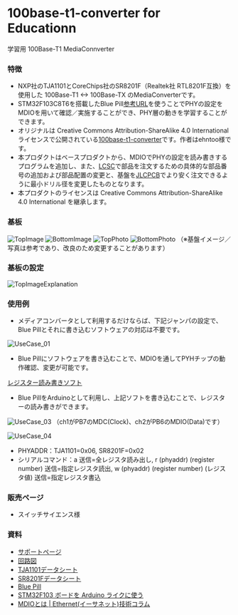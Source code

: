 # 100base-t1-converter for Educationn
学習用 100Base-T1 MediaConnverter

### 特徴
- NXP社のTJA1101とCoreChips社のSR8201F（Realtek社 RTL8201F互換）を使用した 100Base-T1 <-> 100Base-TX のMediaConverterです。
- STM32F103C8T6を搭載したBlue Pill[参考URL](https://en.wikipedia.org/wiki/STM32)を使うことでPHYの設定をMDIOを用いて確認／実施することができ、PHY層の動きを学習することができます。
- オリジナルは Creative Commons Attribution-ShareAlike 4.0 International ライセンスで公開されている[100base-t1-converter](https://github.com/ehntoo/100base-t1-converter)です。作者はehntoo様です。
- 本プロダクトはベースプロダクトから、MDIOでPHYの設定を読み書きするプログラムを追加し、また、[LCSC](https://www.lcsc.com/)で部品を注文するための具体的な部品番号の追加および部品配置の変更と、基盤を[JLCPCB](https://jlcpcb.com/)でより安く注文できるように最小ドリル径を変更したものとなります。
- 本プロダクトのライセンスは Creative Commons Attribution-ShareAlike 4.0 International を継承します。

### 基板
![TopImage](/docs/100base-t1-converter_Top_Image.png)
![BottomImage](/docs/100base-t1-converter_Bottom_Image.png)
![TopPhoto](/docs/100base-t1-converter_Top_Photo.jpg)
![BottomPhoto](/docs/100base-t1-converter_Bottom_Photo.jpg)
（※基盤イメージ／写真は参考であり、改良のため変更することがあります）

### 基板の設定
![TopImageExplanation](/docs/100base-t1-converter_Top_Image_explanation.jpg)

### 使用例
- メディアコンバータとして利用するだけならば、下記ジャンパの設定で、Blue Pillとそれに書き込むソフトウェアの対応は不要です。

![UseCase_01](/docs/UseCase_01.jpg)

- Blue Pillにソフトウェアを書き込むことで、MDIOを通してPYHチップの動作確認、変更が可能です。

[レジスター読み書きソフト](/software/phyRegRead/)

- Blue PillをArduinoとして利用し、上記ソフトを書き込むことで、レジスターの読み書きができます。

![UseCase_03](/docs/UseCase_02.jpg)
（ch1がPB7のMDC(Clock)、ch2がPB6のMDIO(Data)です）

![UseCase_04](/docs/UseCase_03.png)

- PHYADDR：TJA1101=0x06, SR8201F=0x02
- シリアルコマンド：a 送信=全レジスタ読み出し, r (phyaddr) (register number) 送信=指定レジスタ読出, w (phyaddr) (register number) (レジスタ値) 送信=指定レジスタ書込


### 販売ページ

- スイッチサイエンス様

### 資料

- [サポートページ](https://github.com/TLDSJPWORK/100base-t1-converter)
- [回路図](docs/100base-t1-converter.pdf)
- [TJA1101データシート](https://www.nxp.com/docs/en/data-sheet/TJA1101B.pdf)
- [SR8201Fデータシート](https://www.lcsc.com/datasheet/lcsc_datasheet_2409272302_CoreChips-SR8201F_C378491.pdf) 
- [Blue Pill](https://en.wikipedia.org/wiki/STM32)
- [STM32F103 ボードを Arduino ライクに使う](https://ht-deko.com/arduino/stm32f103c8t6.html)
- [MDIOとは | Ethernet(イーサネット)技術コラム](https://www.e-nexty.com/static/articles/column_ethernet_mdio)
